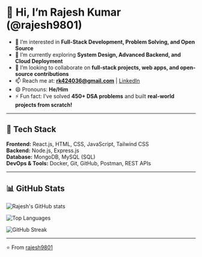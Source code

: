 # 👋 Hi, I’m Rajesh Kumar (@rajesh9801)

- 👀 I’m interested in **Full-Stack Development, Problem Solving, and Open Source**  
- 🌱 I’m currently exploring **System Design, Advanced Backend, and Cloud Deployment**  
- 💞️ I’m looking to collaborate on **full-stack projects, web apps, and open-source contributions**  
- 📫 Reach me at: **rk424036@gmail.com** | [LinkedIn](https://www.linkedin.com/in/rajesh-kumar-791679297/)  
- 😄 Pronouns: **He/Him**  
- ⚡ Fun fact: I’ve solved **450+ DSA problems** and built **real-world projects from scratch!**

---

## 🚀 Tech Stack  

**Frontend:** React.js, HTML, CSS, JavaScript, Tailwind CSS  
**Backend:** Node.js, Express.js  
**Database:** MongoDB, MySQL (SQL)  
**DevOps & Tools:** Docker, Git, GitHub, Postman, REST APIs  

---

## 📊 GitHub Stats  

![Rajesh's GitHub stats](https://github-readme-stats.vercel.app/api?username=rajesh9801&show_icons=true&theme=radical)  

![Top Languages](https://github-readme-stats.vercel.app/api/top-langs/?username=rajesh9801&layout=compact&theme=radical)  

![GitHub Streak](https://github-readme-streak-stats.herokuapp.com/?user=rajesh9801&theme=radical)  

---

⭐️ From [rajesh9801](https://github.com/rajesh9801)
